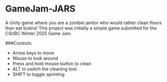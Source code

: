 # GameJam-JARS
A Unity game where you are a zombie janitor who would rather clean floors than eat brains! This project was initially a simple game submitted for the CSI/BC Winter 2025 Game Jam. 

###Controls: 
- Arrow keys to move
- Mouse to look around
- Press and hold mouse button to clean
- ALT to switch the cleaning tool. 
- SHIFT to toggle sprinting